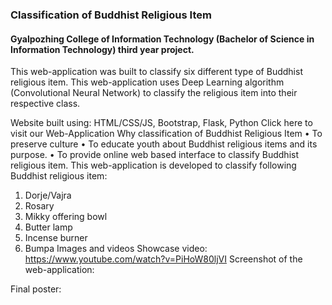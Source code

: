 ### Classification of Buddhist Religious Item

#### Gyalpozhing College of Information Technology (Bachelor of Science in Information Technology) third year project.

This web-application was built to classify six different type of Buddhist religious item. This web-application uses Deep Learning algorithm (Convolutional Neural Network) to classify the religious item into their respective class. 

Website built using: HTML/CSS/JS, Bootstrap, Flask, Python
Click here to visit our Web-Application
Why classification of Buddhist Religious Item
•	To preserve culture
•	To educate youth about Buddhist religious items and its purpose.
•	To provide online web based interface to classify Buddhist religious item.
This web-application is developed to classify following Buddhist religious item:
1.	Dorje/Vajra
2.	Rosary
3.	Mikky offering bowl
4.	Butter lamp
5.	Incense burner
6.	Bumpa
Images and videos
Showcase video: https://www.youtube.com/watch?v=PiHoW80ljVI
Screenshot of the web-application:

Final poster:

